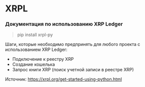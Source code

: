 # XRPL

### Документация по использованию XRP Ledger


> pip install xrpl-py

Шаги, которые необходимо предпринять для любого проекта с использованием XRP Ledger:
* Подключение к реестру XRP
* Создание кошелька
* Запрос книги XRP (поиск учетной записи в реестре XRP)


Источник: https://xrpl.org/get-started-using-python.html
